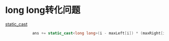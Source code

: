 # long long转化问题

[static_cast](static_cast和dynamic_cast.md)

```cpp
            ans += static_cast<long long>(i - maxLeft[i]) * (maxRight[i] - i) * nums[i] + static_cast<long long>(minLeft[i] - i) * (minRight[i] - i) * nums[i];
```